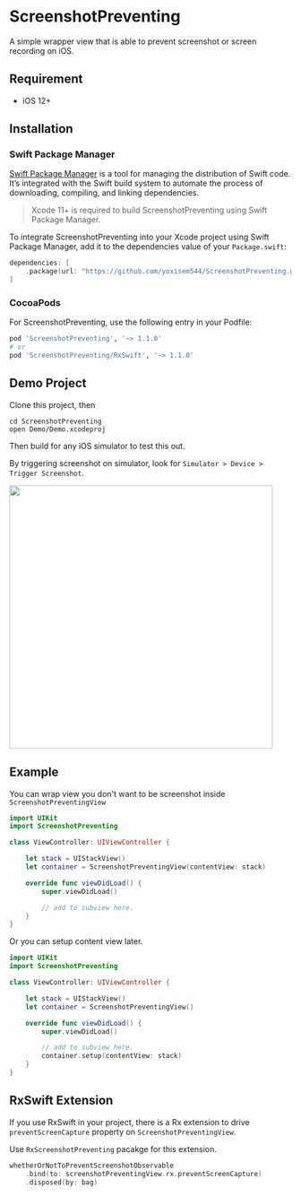 # ScreenshotPreventing

A simple wrapper view that is able to prevent screenshot or screen recording on iOS.

## Requirement

- iOS 12+

## Installation

### Swift Package Manager

[Swift Package Manager](https://swift.org/package-manager/) is a tool for managing the distribution of Swift code. It’s integrated with the Swift build system to automate the process of downloading, compiling, and linking dependencies.

> Xcode 11+ is required to build ScreenshotPreventing using Swift Package Manager.

To integrate ScreenshotPreventing into your Xcode project using Swift Package Manager, add it to the dependencies value of your `Package.swift`:

```swift
dependencies: [
    .package(url: "https://github.com/yoxisem544/ScreenshotPreventing.git", .upToNextMajor(from: "1.1.0"))
]
```

### CocoaPods

For ScreenshotPreventing, use the following entry in your Podfile:

```ruby
pod 'ScreenshotPreventing', '~> 1.1.0'
# or 
pod 'ScreenshotPreventing/RxSwift', '~> 1.1.0'
```

## Demo Project

Clone this project, then

```shell
cd ScreenshotPreventing
open Demo/Demo.xcodeproj
```

Then build for any iOS simulator to test this out.

By triggering screenshot on simulator, look for `Simulator > Device > Trigger Screenshot`.

<img src="./Assets/demo.gif" width="470" />

## Example

You can wrap view you don't want to be screenshot inside `ScreenshotPreventingView`

```swift
import UIKit
import ScreenshotPreventing

class ViewController: UIViewController {

    let stack = UIStackView()
    let container = ScreenshotPreventingView(contentView: stack)

    override func viewDidLoad() {
        super.viewDidLoad()

        // add to subview here.
    }
}
```

Or you can setup content view later.

```swift
import UIKit
import ScreenshotPreventing

class ViewController: UIViewController {

    let stack = UIStackView()
    let container = ScreenshotPreventingView()

    override func viewDidLoad() {
        super.viewDidLoad()

        // add to subview here.
        container.setup(contentView: stack)
    }
}
```

## RxSwift Extension

If you use RxSwift in your project, there is a Rx extension to drive `preventScreenCapture` property on `ScreenshotPreventingView`.

Use `RxScreenshotPreventing` pacakge for this extension.

```swift
whetherOrNotToPreventScreenshotObservable
    .bind(to: screenshotPreventingView.rx.preventScreenCapture)
    .disposed(by: bag)
```